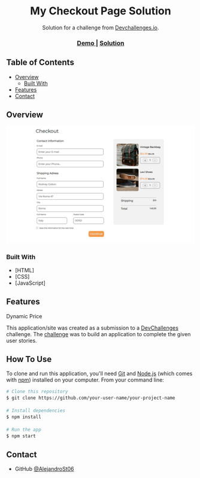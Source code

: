 <!-- Please update value in the {}  -->

<h1 align="center">My Checkout Page Solution</h1>

<div align="center">
   Solution for a challenge from  <a href="http://devchallenges.io" target="_blank">Devchallenges.io</a>.
</div>

<div align="center">
  <h3>
    <a href="https://www.figma.com/file/4B0x88GhiZvgVlcQPSQ73D/checkout-page-challenge?type=design&node-id=0%3A1&mode=dev">
      Demo
    </a>
    <span> | </span>
    <a href="https://{your-url-to-the-solution}">
      Solution
    </a>


  </h3>
</div>

<!-- TABLE OF CONTENTS -->

## Table of Contents

- [Overview](#overview)
  - [Built With](#built-with)
- [Features](#features)
- [Contact](#contact)


<!-- OVERVIEW -->

## Overview


![Alt text](<Nest Hub Max-1689965072832.jpeg>)


### Built With

<!-- This section should list any major frameworks that you built your project using. Here are a few examples.-->

- [HTML]
- [CSS]
- [JavaScript]

## Features

Dynamic Price

This application/site was created as a submission to a [DevChallenges](https://devchallenges.io/challenges) challenge. The [challenge](https://devchallenges.io/challenges/0J1NxxGhOUYVqihwegfO) was to build an application to complete the given user stories.


## How To Use

To clone and run this application, you'll need [Git](https://git-scm.com) and [Node.js](https://nodejs.org/en/download/) (which comes with [npm](http://npmjs.com)) installed on your computer. From your command line:

```bash
# Clone this repository
$ git clone https://github.com/your-user-name/your-project-name

# Install dependencies
$ npm install

# Run the app
$ npm start
```


## Contact


- GitHub [@AlejandroSt06](https://github.com/AlejandroSt06)

